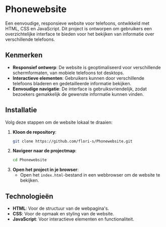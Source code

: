 
# Phonewebsite

Een eenvoudige, responsieve website voor telefoons, ontwikkeld met HTML, CSS en JavaScript. Dit project is ontworpen om gebruikers een overzichtelijke interface te bieden voor het bekijken van informatie over verschillende telefoons.

## Kenmerken

- **Responsief ontwerp**: De website is geoptimaliseerd voor verschillende schermformaten, van mobiele telefoons tot desktops.
- **Interactieve elementen**: Gebruikers kunnen door verschillende telefoons bladeren en gedetailleerde informatie bekijken.
- **Eenvoudige navigatie**: De interface is gebruiksvriendelijk, zodat bezoekers gemakkelijk de gewenste informatie kunnen vinden.

## Installatie

Volg deze stappen om de website lokaal te draaien:

1. **Kloon de repository**:
   ```bash
   git clone https://github.com/flori-s/Phonewebsite.git
   ```
2. **Navigeer naar de projectmap**:
   ```bash
   cd Phonewebsite
   ```
3. **Open het project in je browser**:
   - Open het `index.html`-bestand in een webbrowser om de website te bekijken.

## Technologieën

- **HTML**: Voor de structuur van de webpagina's.
- **CSS**: Voor de opmaak en styling van de website.
- **JavaScript**: Voor interactieve elementen en functionaliteit.

